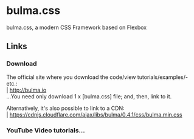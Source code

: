 # bulma.css
bulma.css, a modern CSS Framework based on Flexbox

## Links

### Download

The official site where you download the code/view tutorials/examples/-etc.:      
| http://bulma.io  
...You need only download 1 x [bulma.css] file; and, then, link to it.  

Alternatively, it's also possible to link to a CDN:  
| https://cdnjs.cloudflare.com/ajax/libs/bulma/0.4.1/css/bulma.min.css  

### YouTube Video tutorials...

